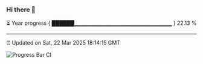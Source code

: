 ### Hi there 👋

⏳ Year progress { ██████▁▁▁▁▁▁▁▁▁▁▁▁▁▁▁▁▁▁▁▁▁▁▁▁ } 22.13 %

---

⏰ Updated on Sat, 22 Mar 2025 18:14:15 GMT

![Progress Bar CI](https://github.com/code-lakshay/GitHub-Actions-Demo/workflows/Progress%20Bar%20CI/badge.svg)
